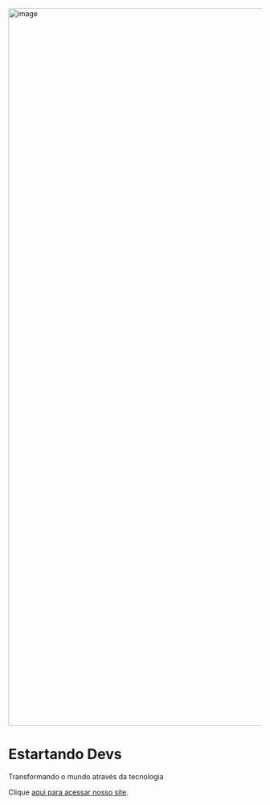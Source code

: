 <img width="1425" alt="image" src="https://user-images.githubusercontent.com/38158476/164240539-b0d0707a-120d-408a-abc5-4b8d9af46a0e.png">

# Estartando Devs

Transformando o mundo através da tecnologia

Clique [aqui para acessar nosso site](https://www.estartandodevs.com.br/).